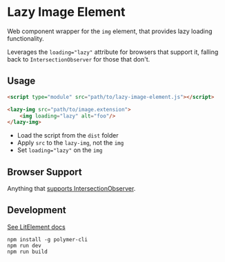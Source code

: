 # Lazy Image Element

Web component wrapper for the `img` element, that provides lazy loading functionality.

Leverages the `loading="lazy"` attribute for browsers that support it, falling back to `IntersectionObserver` for those that don't.

## Usage

```html
<script type="module" src="path/to/lazy-image-element.js"></script>

<lazy-img src="path/to/image.extension">
    <img loading="lazy" alt="foo"/>
</lazy-img>
```

- Load the script from the `dist` folder
- Apply `src` to the `lazy-img`, not the `img`
- Set `loading="lazy"` on the `img`

## Browser Support

Anything that [supports IntersectionObserver](https://caniuse.com/#feat=intersectionobserver).

## Development

[See LitElement docs](https://lit-element.polymer-project.org/guide/start)

```
npm install -g polymer-cli
npm run dev
npm run build
```
